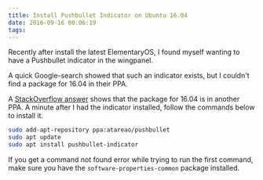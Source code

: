 ```yaml
---
title: Install Pushbullet Indicator on Ubuntu 16.04
date: 2016-09-16 00:06:19
tags:
---
```

Recently after install the latest ElementaryOS, I found myself wanting to have a Pushbullet indicator in the wingpanel.

A quick Google-search showed that such an indicator exists, but I couldn't find a package for 16.04 in their PPA.

A [StackOverflow answer](http://askubuntu.com/a/804948) shows that the package for 16.04 is in another PPA. A minute after I had the indicator installed, follow the commands below to install it.

```bash
sudo add-apt-repository ppa:atareao/pushbullet
sudo apt update
sudo apt install pushbullet-indicator
```

If you get a command not found error while trying to run the first command, make sure you have the `software-properties-common` package installed.